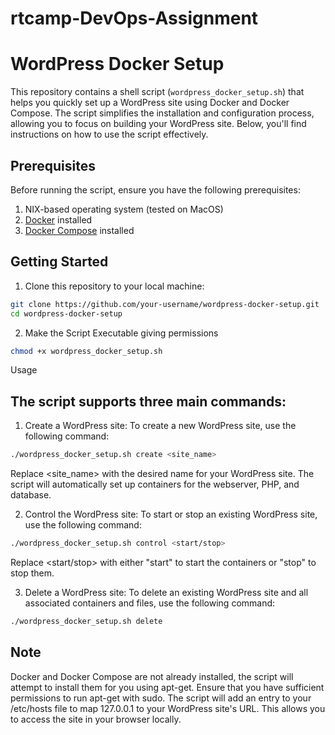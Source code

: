 # rtcamp-DevOps-Assignment

# WordPress Docker Setup

This repository contains a shell script (`wordpress_docker_setup.sh`) that helps you quickly set up a WordPress site using Docker and Docker Compose. The script simplifies the installation and configuration process, allowing you to focus on building your WordPress site. Below, you'll find instructions on how to use the script effectively.

## Prerequisites

Before running the script, ensure you have the following prerequisites:

1. NIX-based operating system (tested on MacOS)
2. [Docker](https://www.docker.com/) installed
3. [Docker Compose](https://docs.docker.com/compose/) installed

## Getting Started

1. Clone this repository to your local machine:

```zsh
git clone https://github.com/your-username/wordpress-docker-setup.git
cd wordpress-docker-setup
```
2.  Make the Script Executable giving permissions
```zsh
chmod +x wordpress_docker_setup.sh
```

Usage

## The script supports three main commands:

1. Create a WordPress site:
To create a new WordPress site, use the following command:

```zsh
./wordpress_docker_setup.sh create <site_name>
```
Replace <site_name> with the desired name for your WordPress site. The script will automatically set up containers for the webserver, PHP, and database.

2. Control the WordPress site:
To start or stop an existing WordPress site, use the following command:

```zsh
./wordpress_docker_setup.sh control <start/stop>
```
Replace <start/stop> with either "start" to start the containers or "stop" to stop them.

3. Delete a WordPress site:
To delete an existing WordPress site and all associated containers and files, use the following command:

```zsh
./wordpress_docker_setup.sh delete
```


## Note
Docker and Docker Compose are not already installed, the script will attempt to install them for you using apt-get. Ensure that you have sufficient permissions to run apt-get with sudo.
The script will add an entry to your /etc/hosts file to map 127.0.0.1 to your WordPress site's URL. This allows you to access the site in your browser locally.

